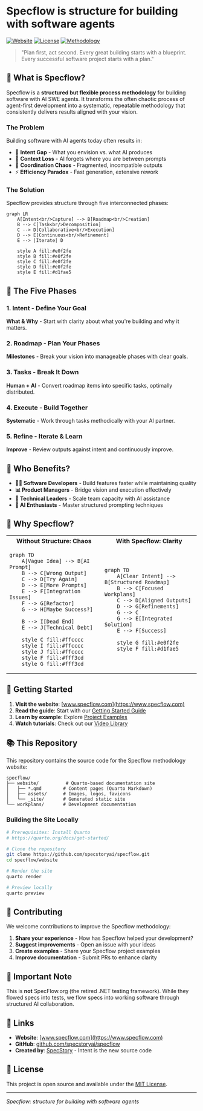 # Specflow is structure for building with software agents

[![Website](https://img.shields.io/badge/website-specflow.com-blue)](https://www.specflow.com)
[![License](https://img.shields.io/badge/license-MIT-green)](LICENSE)
[![Methodology](https://img.shields.io/badge/methodology-open--source-orange)](https://github.com/specstoryai/specflow)

> "Plan first, act second. Every great building starts with a blueprint. Every successful software project starts with a plan."

## 🚀 What is Specflow?

Specflow is a **structured but flexible process methodology** for building software with AI SWE agents. It transforms the often chaotic process of agent-first development into a systematic, repeatable methodology that consistently delivers results aligned with your vision.

### The Problem

Building software with AI agents today often results in:
- 🎯 **Intent Gap** - What you envision vs. what AI produces
- 💭 **Context Loss** - AI forgets where you are between prompts
- 🧩 **Coordination Chaos** - Fragmented, incompatible outputs
- ⚡ **Efficiency Paradox** - Fast generation, extensive rework

### The Solution

Specflow provides structure through five interconnected phases:

```mermaid
graph LR
    A[Intent<br/>Capture] --> B[Roadmap<br/>Creation]
    B --> C[Task<br/>Decomposition]
    C --> D[Collaborative<br/>Execution]
    D --> E[Continuous<br/>Refinement]
    E --> |Iterate| D
    
    style A fill:#e0f2fe
    style B fill:#e0f2fe
    style C fill:#e0f2fe
    style D fill:#e0f2fe
    style E fill:#d1fae5
```

## 📖 The Five Phases

### 1. Intent - Define Your Goal
**What & Why** - Start with clarity about what you're building and why it matters.

### 2. Roadmap - Plan Your Phases  
**Milestones** - Break your vision into manageable phases with clear goals.

### 3. Tasks - Break It Down
**Human + AI** - Convert roadmap items into specific tasks, optimally distributed.

### 4. Execute - Build Together
**Systematic** - Work through tasks methodically with your AI partner.

### 5. Refine - Iterate & Learn
**Improve** - Review outputs against intent and continuously improve.

## 🎯 Who Benefits?

- **👩‍💻 Software Developers** - Build features faster while maintaining quality
- **📊 Product Managers** - Bridge vision and execution effectively
- **🚀 Technical Leaders** - Scale team capacity with AI assistance
- **🤖 AI Enthusiasts** - Master structured prompting techniques

## 🌟 Why Specflow?

<table>
<tr>
<th align="center">Without Structure: Chaos</th>
<th align="center">With Specflow: Clarity</th>
</tr>
<tr>
<td width="50%">

```mermaid
graph TD
    A[Vague Idea] --> B[AI Prompt]
    B --> C[Wrong Output]
    C --> D[Try Again]
    D --> E[More Prompts]
    E --> F[Integration Issues]
    F --> G[Refactor]
    G --> H[Maybe Success?]
    
    B --> I[Dead End]
    E --> J[Technical Debt]
    
    style C fill:#ffcccc
    style I fill:#ffcccc
    style J fill:#ffcccc
    style F fill:#fff3cd
    style G fill:#fff3cd
```

</td>
<td width="50%">

```mermaid
graph TD
    A[Clear Intent] --> B[Structured Roadmap]
    B --> C[Focused Workplans]
    C --> D[Aligned Outputs]
    D --> G[Refinements]
    G --> C
    G --> E[Integrated Solution]
    E --> F[Success]
    
    style G fill:#e0f2fe
    style F fill:#d1fae5
```

</td>
</tr>
</table>

## 🚀 Getting Started

1. **Visit the website**: [www.specflow.com](https://www.specflow.com)
2. **Read the guide**: Start with our [Getting Started Guide](https://www.specflow.com/getting-started.html)
3. **Learn by example**: Explore [Project Examples](https://www.specflow.com/examples/)
4. **Watch tutorials**: Check out our [Video Library](https://www.specflow.com/videos.html)

## 📚 This Repository

This repository contains the source code for the Specflow methodology website:

```
specflow/
├── website/          # Quarto-based documentation site
│   ├── *.qmd        # Content pages (Quarto Markdown)
│   ├── assets/      # Images, logos, favicons
│   └── _site/       # Generated static site
└── workplans/       # Development documentation
```

### Building the Site Locally

```bash
# Prerequisites: Install Quarto
# https://quarto.org/docs/get-started/

# Clone the repository
git clone https://github.com/specstoryai/specflow.git
cd specflow/website

# Render the site
quarto render

# Preview locally
quarto preview
```

## 🤝 Contributing

We welcome contributions to improve the Specflow methodology:

1. **Share your experience** - How has Specflow helped your development?
2. **Suggest improvements** - Open an issue with your ideas
3. **Create examples** - Share your Specflow project examples
4. **Improve documentation** - Submit PRs to enhance clarity

## 📝 Important Note

This is **not** SpecFlow.org (the retired .NET testing framework). While they flowed specs into tests, we flow specs into working software through structured AI collaboration.

## 🔗 Links

- **Website**: [www.specflow.com](https://www.specflow.com)
- **GitHub**: [github.com/specstoryai/specflow](https://github.com/specstoryai/specflow)
- **Created by**: [SpecStory](https://www.specstory.com) - Intent is the new source code

## 📄 License

This project is open source and available under the [MIT License](LICENSE).

---

*Specflow: structure for building with software agents*
